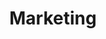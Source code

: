 ---
title: Marketing
path: xp.communications
order: 3
type: Overseer
userID: YmFydEBmbGF0bGFuZGdyb3VwLm9yZw==
rprs: false
---